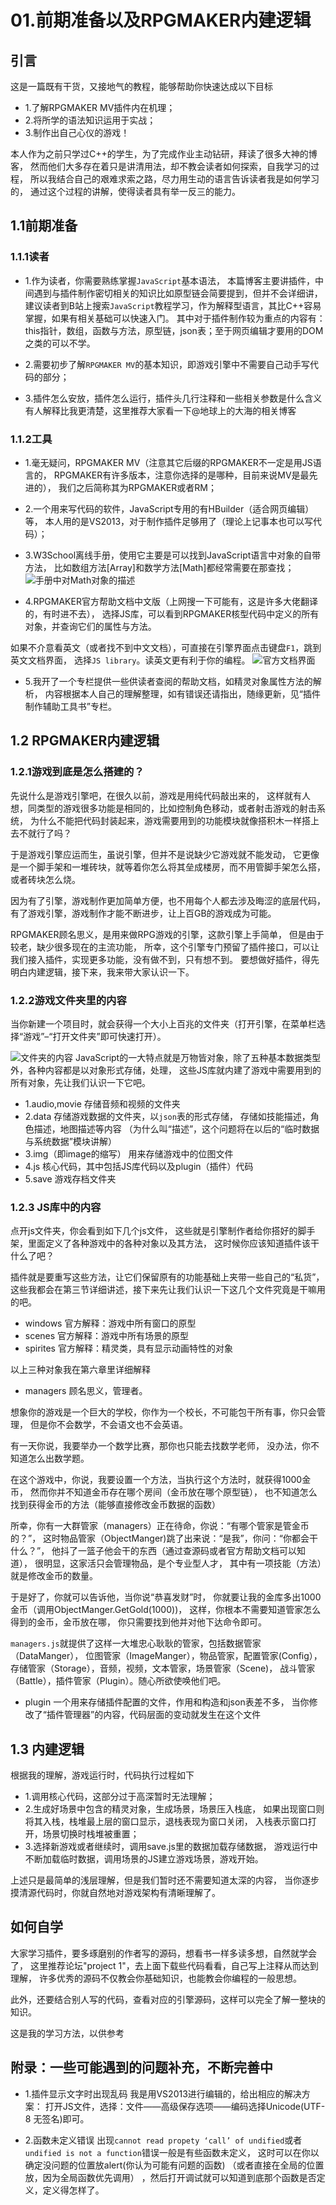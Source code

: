 # 01.前期准备以及RPGMAKER内建逻辑
## 引言
这是一篇既有干货，又接地气的教程，能够帮助你快速达成以下目标
+ 1.了解RPGMAKER MV插件内在机理；
+ 2.将所学的语法知识运用于实战；
+ 3.制作出自己心仪的游戏！

本人作为之前只学过C++的学生，为了完成作业主动钻研，拜读了很多大神的博客，
然而他们大多存在着只是讲清用法，却不教会读者如何探索，自我学习的过程，
所以我结合自己的艰难求索之路，尽力用生动的语言告诉读者我是如何学习的，
通过这个过程的讲解，使得读者具有举一反三的能力。

## 1.1前期准备
### 1.1.1读者
+ 1.作为读者，你需要熟练掌握``JavaScript``基本语法，
本篇博客主要讲插件，中间遇到与插件制作密切相关的知识比如原型链会简要提到，但并不会详细讲，
建议读者到B站上搜索``JavaScript``教程学习，作为解释型语言，其比C++容易掌握，如果有相关基础可以快速入门。
其中对于插件制作较为重点的内容有：this指针，数组，函数与方法，原型链，json表；至于网页编辑才要用的DOM之类的可以不学。

+ 2.需要初步了解``RPGMAKER MV``的基本知识，即游戏引擎中不需要自己动手写代码的部分；

+ 3.插件怎么安放，插件怎么运行，插件头几行注释和一些相关参数是什么含义有人解释比我更清楚，这里推荐大家看一下@地球上的大海的相关博客

### 1.1.2工具
+ 1.毫无疑问，RPGMAKER MV（注意其它后缀的RPGMAKER不一定是用JS语言的，
RPGMAKER有许多版本，注意你选择的是哪种，目前来说MV是最先进的），
我们之后简称其为RPGMAKER或者RM；
+ 2.一个用来写代码的软件，JavaScript专用的有HBuilder（适合网页编辑）等，
本人用的是VS2013，对于制作插件足够用了（理论上记事本也可以写代码）；
+ 3.W3School离线手册，使用它主要是可以找到JavaScript语言中对象的自带方法，
比如数组方法[Array]和数学方法[Math]都经常需要在那查找；
![手册中对Math对象的描述](img/1-1.png)

+ 4.RPGMAKER官方帮助文档中文版（上网搜一下可能有，这是许多大佬翻译的，有时进不去），
选择JS库，可以看到RPGMAKER核型代码中定义的所有对象，并查询它们的属性与方法。

如果不介意看英文（或者找不到中文文档），可直接在引擎界面点击键盘``F1``，跳到英文文档界面，
选择``JS library``。读英文更有利于你的编程。
![官方文档界面](img/1-2.png)

+ 5.我开了一个专栏提供一些供读者查阅的帮助文档，如精灵对象属性方法的解析，
内容根据本人自己的理解整理，如有错误还请指出，随缘更新，见“插件制作辅助工具书”专栏。

## 1.2 RPGMAKER内建逻辑
### 1.2.1游戏到底是怎么搭建的？
先说什么是游戏引擎吧，在很久以前，游戏是用纯代码敲出来的，
这样就有人想，同类型的游戏很多功能是相同的，比如控制角色移动，或者射击游戏的射击系统，
为什么不能把代码封装起来，游戏需要用到的功能模块就像搭积木一样搭上去不就行了吗？

于是游戏引擎应运而生，虽说引擎，但并不是说缺少它游戏就不能发动，
它更像是一个脚手架和一堆砖块，就等着你怎么将其垒成楼房，而不用管脚手架怎么搭，或者砖块怎么烧。

因为有了引擎，游戏制作更加简单方便，也不用每个人都去涉及晦涩的底层代码，
有了游戏引擎，游戏制作才能不断进步，让上百GB的游戏成为可能。

RPGMAKER顾名思义，是用来做RPG游戏的引擎，这款引擎上手简单，
但是由于较老，缺少很多现在的主流功能，
所幸，这个引擎专门预留了插件接口，可以让我们接入插件，实现更多功能，没有做不到，只有想不到。
要想做好插件，得先明白内建逻辑，接下来，我来带大家认识一下。

### 1.2.2游戏文件夹里的内容
当你新建一个项目时，就会获得一个大小上百兆的文件夹（打开引擎，在菜单栏选择“游戏”–“打开文件夹”即可快速打开）。

![文件夹的内容](img/1-3.png)
JavaScript的一大特点就是万物皆对象，除了五种基本数据类型外，各种内容都是以对象形式存储，处理，
这些JS库就内建了游戏中需要用到的所有对象，先让我们认识一下它吧。
+ 1.audio,movie
存储音频和视频的文件夹
+ 2.data
存储游戏数据的文件夹，以``json``表的形式存储，
存储如技能描述，角色描述，地图描述等内容
（为什么叫“描述”，这个问题将在以后的“临时数据与系统数据”模块讲解）
+ 3.img（即image的缩写）
用来存储游戏中的位图文件
+ 4.js
核心代码，其中包括JS库代码以及plugin（插件）代码
+ 5.save
游戏存档文件夹

### 1.2.3 JS库中的内容
点开js文件夹，你会看到如下几个js文件，
这些就是引擎制作者给你搭好的脚手架，里面定义了各种游戏中的各种对象以及其方法，
这时候你应该知道插件该干什么了吧？

插件就是要重写这些方法，让它们保留原有的功能基础上夹带一些自己的“私货”，
这些我都会在第三节详细讲述，接下来先让我们认识一下这几个文件究竟是干嘛用的吧。
+ windows
官方解释：游戏中所有窗口的原型
+ scenes
官方解释：游戏中所有场景的原型
+ spirites
官方解释：精灵类，具有显示动画特性的对象

以上三种对象我在第六章里详细解释
+ managers
顾名思义，管理者。

想象你的游戏是一个巨大的学校，你作为一个校长，不可能包干所有事，你只会管理，
但是你不会数学，不会语文也不会英语。

有一天你说，我要举办一个数学比赛，那你也只能去找数学老师，
没办法，你不知道怎么出数学题。

在这个游戏中，你说，我要设置一个方法，当执行这个方法时，就获得1000金币，
然而你并不知道金币存在哪个房间（金币放在哪个原型链），
也不知道怎么找到获得金币的方法（能够直接修改金币数据的函数）

所幸，你有一大群管家（managers）正在待命，你说：“有哪个管家是管金币的？”，
这时物品管家（ObjectManger)跳了出来说：“是我”，你问：“你都会干什么？”，
他抖了一篮子他会干的东西（通过查源码或者官方帮助文档可以知道），
很明显，这家活只会管理物品，是个专业型人才，
其中有一项技能（方法）就是修改金币的数量。

于是好了，你就可以告诉他，当你说“恭喜发财”时，
你就要让我的金库多出1000金币（调用ObjectManger.GetGold(1000))，
这样，你根本不需要知道管家怎么得到的金币，金币放在哪，
你只需要找到他并对他下达命令即可。

``managers.js``就提供了这样一大堆忠心耿耿的管家，包括数据管家（DataManger），
位图管家（ImageManger），物品管家，配置管家(Config），
存储管家（Storage），音频，视频，文本管家，场景管家（Scene)，
战斗管家（Battle），插件管家（Plugin）。随心所欲使唤他们吧。

+ plugin
一个用来存储插件配置的文件，作用和构造和json表差不多，
当你修改了“插件管理器”的内容，代码层面的变动就发生在这个文件

## 1.3 内建逻辑
根据我的理解，游戏运行时，代码执行过程如下
+ 1.调用核心代码，这部分过于高深暂时无法理解；
+ 2.生成好场景中包含的精灵对象，生成场景，场景压入栈底，
如果出现窗口则将其入栈，栈堆最上层的窗口显示，退栈表现为窗口关闭，
入栈表示窗口打开，场景切换时栈堆被重置；
+ 3.选择新游戏或者继续时，调用save.js里的数据加载存储数据，
游戏运行中不断加载临时数据，调用场景的JS建立游戏场景，游戏开始。

上述只是最简单的浅层理解，但是我们暂时还不需要知道太深的内容，
当你逐步摸清源代码时，你就自然地对游戏架构有清晰理解了。

## 如何自学
大家学习插件，要多琢磨别的作者写的源码，想看书一样多读多想，自然就学会了，
这里推荐论坛"project 1"，去上面下载些代码看看，自己写上注释从而达到理解，
许多优秀的源码不仅教会你基础知识，也能教会你编程的一般思想。

此外，还要结合别人写的代码，查看对应的引擎源码，这样可以完全了解一整块的知识。

这是我的学习方法，以供参考

## 附录：一些可能遇到的问题补充，不断完善中
+ 1.插件显示文字时出现乱码
我是用VS2013进行编辑的，给出相应的解决方案：
打开JS文件，选择：文件——高级保存选项——编码选择Unicode(UTF-8 无签名)即可。

+ 2.函数未定义错误
出现``cannot read propety ‘call’ of undified``或者
``undified is not a function``错误一般是有些函数未定义，
这时可以在你以确定没问题的位置放alert(你认为可能有问题的函数)
（或者直接在全局的位置放，因为全局函数优先调用）
，然后打开调试就可以知道到底那个函数是否定义，定义得怎样了。

